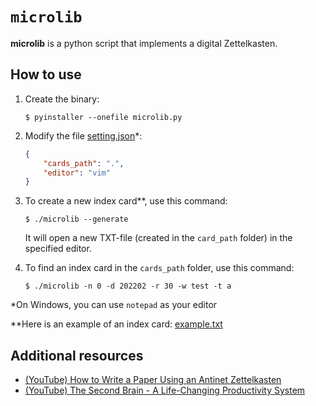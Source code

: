 # `microlib`

**microlib** is a python script that implements a digital Zettelkasten.

## How to use

1. Create the binary:
    
    ```
    $ pyinstaller --onefile microlib.py
    ```

2. Modify the file [setting.json](settings.json)*:

    ```json
    {
        "cards_path": ".",
        "editor": "vim"
    }
    ```
3. To create a new index card**, use this command:

    ```
    $ ./microlib --generate
    ```
    It will open a new TXT-file (created in the `card_path` folder) in the specified editor.

4. To find an index card in the `cards_path` folder, use this command:

    ```
    $ ./microlib -n 0 -d 202202 -r 30 -w test -t a
    ```

*On Windows, you can use `notepad` as your editor

**Here is an example of an index card: [example.txt](example.txt)

## Additional resources

* [(YouTube) How to Write a Paper Using an Antinet Zettelkasten](https://www.youtube.com/watch?v=K3uHeNgy5GM)
* [(YouTube) The Second Brain - A Life-Changing Productivity System](https://www.youtube.com/watch?v=OP3dA2GcAh8)